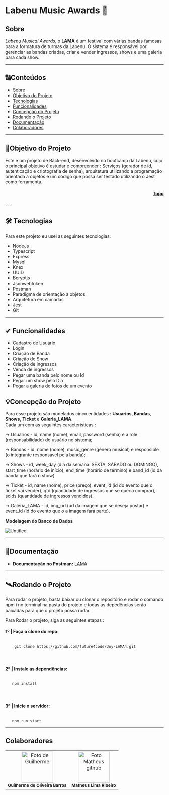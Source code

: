 # <h1 id="topo">Labenu Music Awards 🎵</h1>

## <h2 id=sobre>Sobre</h2>

*Labenu Musical Awards*, o **LAMA** é um festival  com várias bandas famosas para a formatura de turmas da Labenu. O sistema é responsável por gerenciar as bandas criadas, criar e vender ingressos, shows e uma galeria para cada show.


---
##  🔠Conteúdos

<!--ts-->
   * [Sobre](#sobre)
   * [Objetivo do Projeto](#objetivo-do-projeto)
   * [Tecnologias](#tecnologias)
   * [Funcionalidades](#funcionalidades)
   * [Concepção do Projeto](#concepcao-do-projeto)
   * [Rodando o Projeto](#rodando-o-projeto)
   * [Documentação](#documentacao)
   * [Colaboradores](#colaboradores)
<!--te-->


---

##  <h2 id=objetivo-do-projeto>🎯Objetivo do Projeto</h2>

Este é um projeto de Back-end, desenvolvido no bootcamp da Labenu, cujo o principal objetivo é estudar e compreender : Serviços (gerador de id, autenticação e criptografia de senha), arquitetura utilizando a programação orientada a objetos e um código que possa ser testado utilizando o Jest como ferramenta.

<h4 align="right"><a href="#topo">Topo</a></h4>
---

## <h2 id=tecnologias>🛠 Tecnologias</h2>

Para este projeto eu usei as seguintes tecnologias:

- NodeJs
- Typescript
- Express
- Mysql
- Knex
- UUID
- Bcryptjs
- Jsonwebtoken
- Postman
- Paradigma de orientação a objetos
- Arquitetura em camadas
- Jest
- Git

---

## <h2 id=funcionalidades>✔ Funcionalidades</h2>

- Cadastro de Usuário
- Login
- Criação de Banda
- Criação de Show
- Criação de ingressos
- Venda de ingressos
- Pegar uma banda pelo nome ou Id
- Pegar um show pelo Dia
- Pegar a galeria de fotos de um evento


## <h2 id=concepcao-do-projeto>💡Concepção do Projeto</h2>


Para esse projeto são modelados cinco entidades : **Usuarios, Bandas**, **Shows**, **Ticket** e **Galeria_LAMA**.  
Cada um com as seguintes caracteristicas :

→ Usuarios -  id, name (nome), email, password (senha) e a role (responsabilidade) do usuário no sistema;

→ Bandas - id, nome (nome), music_genre (gênero musical) e responsible (o integrante responsável pela banda);

→ Shows - id, week_day (dia da semana: SEXTA, SÁBADO ou DOMINGO), start_time (horário de início), end_time (horário de término) e band_id (id da banda que fará o show).

→ Ticket - id, name (nome), price (preço), event_id (id do evento que o ticket vai vender), qtd (quantidade de ingressos que se queria comprar), solds (quantidade de ingressos vendidos).

→ Galeria_LAMA - id, img_url (url da imagem que se deseja postar) e event_id (id do evento que o a imagem fará parte).

**Modelagem do Banco de Dados** 

![Untitled](https://user-images.githubusercontent.com/47544503/178166945-dfd6d31e-f535-4ac8-bc5f-e938af03abe9.png)

---

## <h2 id=documentacao>🔗Documentação</h2>

- **Documentação no Postman:** [LAMA](https://documenter.getpostman.com/view/18676403/UzJJvJ1R)

---

## <h2 id=rodando-o-projeto>🛰Rodando o Projeto</h2>

Para rodar o projeto, basta baixar ou clonar o repositório e rodar o comando npm i no terminal na pasta do projeto e todas as depedências serão baixadas para que o projeto possa rodar.

Para Rodar o projeto, siga as seguintes etapas :

<h4>1º | Faça o clone do repo: </h4>

<code>
    git clone https://github.com/future4code/Joy-LAMA4.git
</code>

<br>
<br>

<h4>2º | Instale as dependências: </h4>

<code>
   npm install
</code>

<br>
<br>

<h4>3º | Inicie o servidor: </h4>

<code>
   npm run start
</code>


---

## <h2 id=colaboradores>Colaboradores</h2>

<table>
  <tr>
    <td align="center">
      <a href="https://github.com/FIXER3600">
        <img src="https://avatars.githubusercontent.com/u/47544503?v=4" width="100px;" alt="Foto de Guilherme"/><br>
        <sub>
          <b>Guilherme de Oliveira Barros</b>
        </sub>
      </a>
    </td>
    <td align="center">
      <a href="https://github.com/mdmath15">
        <img src="https://avatars.githubusercontent.com/u/86062294?v=4" width="100px;" alt="Foto Matheus github"/><br>
        <sub>
          <b>Matheus Lima Ribeiro</b>
        </sub>
      </a>
    </td>
  </tr>
</table>

